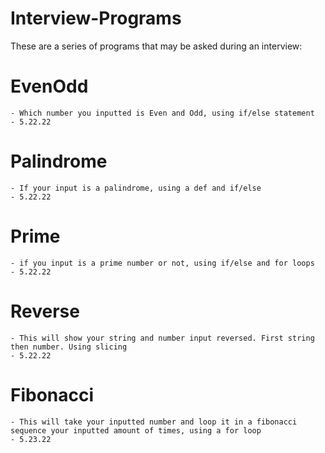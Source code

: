 # Interview-Programs
These are a series of programs that may be asked during an interview:

# EvenOdd
    - Which number you inputted is Even and Odd, using if/else statement
    - 5.22.22

# Palindrome
    - If your input is a palindrome, using a def and if/else
    - 5.22.22

# Prime
    - if you input is a prime number or not, using if/else and for loops
    - 5.22.22

# Reverse
    - This will show your string and number input reversed. First string then number. Using slicing
    - 5.22.22 

# Fibonacci
    - This will take your inputted number and loop it in a fibonacci sequence your inputted amount of times, using a for loop
    - 5.23.22
